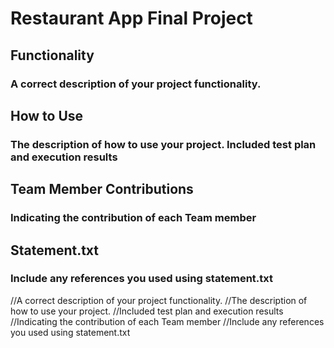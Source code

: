 # **Restaurant App Final Project**

## Functionality
  ### A correct description of your project functionality.
## How to Use
  ### The description of how to use your project. Included test plan and execution results
## Team Member Contributions
  ### Indicating the contribution of each Team member
## Statement.txt
  ### Include any references you used using statement.txt



//A correct description of your project functionality.
//The description of how to use your project.
//Included test plan and execution results
//Indicating the contribution of each Team member
//Include any references you used using statement.txt
